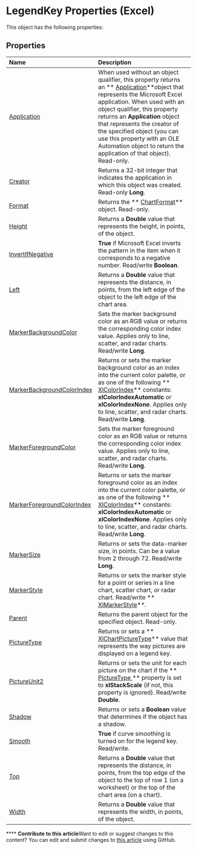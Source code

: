 
# LegendKey Properties (Excel)
This object has the following properties:

## Properties



|**Name**|**Description**|
|:-----|:-----|
| [Application](274af3a5-3d82-0ecd-5c15-ecc2493b3d09.md)|When used without an object qualifier, this property returns an  ** [Application](19b73597-5cf9-4f56-8227-b5211f657f6f.md)**object that represents the Microsoft Excel application. When used with an object qualifier, this property returns an  **Application** object that represents the creator of the specified object (you can use this property with an OLE Automation object to return the application of that object). Read-only.|
| [Creator](de496f53-4edc-509a-7d5e-a2a9b28b25a2.md)|Returns a 32-bit integer that indicates the application in which this object was created. Read-only  **Long**.|
| [Format](b05d0ce2-013f-8383-f907-a02ab11942cd.md)|Returns the  ** [ChartFormat](edac71b7-ed38-6658-2cbf-6493dc1ad3ed.md)** object. Read-only.|
| [Height](2dd9fccf-4769-d9aa-267d-1dab7e55b7f6.md)|Returns a  **Double** value that represents the height, in points, of the object.|
| [InvertIfNegative](f0c6cd77-b24f-f0ce-36da-117f5f291858.md)| **True** if Microsoft Excel inverts the pattern in the item when it corresponds to a negative number. Read/write **Boolean**.|
| [Left](080803a7-b28c-035f-e9c4-ccddaf7b92c7.md)|Returns a  **Double** value that represents the distance, in points, from the left edge of the object to the left edge of the chart area.|
| [MarkerBackgroundColor](1563a2db-49b4-04b5-2c90-df6abc715cee.md)|Sets the marker background color as an RGB value or returns the corresponding color index value. Applies only to line, scatter, and radar charts. Read/write  **Long**.|
| [MarkerBackgroundColorIndex](a3300b32-d861-bba7-dbec-140a0580863c.md)|Returns or sets the marker background color as an index into the current color palette, or as one of the following  ** [XlColorIndex](b925578b-d654-61fa-03fa-67631ea8c5d1.md)** constants: **xlColorIndexAutomatic** or **xlColorIndexNone**. Applies only to line, scatter, and radar charts. Read/write  **Long**.|
| [MarkerForegroundColor](6974b8c2-4b0a-5581-a98c-3c64cc6c7eed.md)|Sets the marker foreground color as an RGB value or returns the corresponding color index value. Applies only to line, scatter, and radar charts. Read/write  **Long**.|
| [MarkerForegroundColorIndex](76721fa3-33b1-adcc-6e00-92e6cf88a1fb.md)|Returns or sets the marker foreground color as an index into the current color palette, or as one of the following  ** [XlColorIndex](b925578b-d654-61fa-03fa-67631ea8c5d1.md)** constants: **xlColorIndexAutomatic** or **xlColorIndexNone**. Applies only to line, scatter, and radar charts. Read/write  **Long**.|
| [MarkerSize](4c90aa34-9720-00b6-5149-9b7c2d1b56d5.md)|Returns or sets the data-marker size, in points. Can be a value from 2 through 72. Read/write  **Long**.|
| [MarkerStyle](71c96e61-e3cf-3467-816d-45c532e3c9ed.md)|Returns or sets the marker style for a point or series in a line chart, scatter chart, or radar chart. Read/write  ** [XlMarkerStyle](404f138e-b3ed-556e-23e8-105114c2f66b.md)**.|
| [Parent](7d5744ce-cfc4-f773-de95-284d374fb79b.md)|Returns the parent object for the specified object. Read-only.|
| [PictureType](f911bbaf-6130-0a41-4245-75745470687b.md)|Returns or sets a  ** [XlChartPictureType](7d4f70ea-4a66-1b88-49cf-85200c8eebff.md)** value that represents the way pictures are displayed on a legend key.|
| [PictureUnit2](4e620e99-a5c9-5ab0-305a-7ae8ddb1caab.md)|Returns or sets the unit for each picture on the chart if the  ** [PictureType ](f911bbaf-6130-0a41-4245-75745470687b.md)** property is set to **xlStackScale** (if not, this property is ignored). Read/write **Double**.|
| [Shadow](f36ae7fa-1a5c-1706-fca3-10b1f57dcd7a.md)|Returns or sets a  **Boolean** value that determines if the object has a shadow.|
| [Smooth](0de38d26-5f23-8a7b-54ca-7af20f51d45c.md)| **True** if curve smoothing is turned on for the legend key. Read/write.|
| [Top](b2664f90-505e-28b1-fd7c-388eaec5d6ee.md)|Returns a  **Double** value that represents the distance, in points, from the top edge of the object to the top of row 1 (on a worksheet) or the top of the chart area (on a chart).|
| [Width](d3c05fad-12c3-e5eb-9cb6-4f5eaa2b77b6.md)|Returns a  **Double** value that represents the width, in points, of the object.|

****   **Contribute to this article**Want to edit or suggest changes to this content? You can edit and submit changes to  [this article](https://github.com/jhershey00/VBA_Excel_Test/OpenXMLCon/articles/51ee65c2-dc9b-4066-8c82-cde2fb318100.md) using GitHub.


